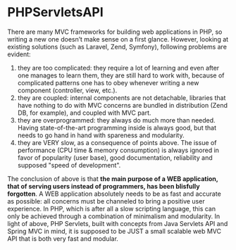 # PHPServletsAPI

There are many MVC frameworks for building web applications in PHP, so writing a new one doesn’t make sense on a first glance. However, looking at existing solutions (such as Laravel, Zend, Symfony), following problems are evident:

1. they are too complicated: they require a lot of learning and even after one manages to learn them, they are still hard to work with, because of complicated patterns one has to obey whenever writing a new component (controller, view, etc.). 
2. they are coupled: internal components are not detachable, libraries that have nothing to do with MVC concerns are bundled in distribution (Zend DB, for example), and coupled with MVC part.
3. they are overprogrammed: they always do much more than needed. Having state-of-the-art programming inside is always good, but that needs to go hand in hand with spareness and modularity.
4. they are VERY slow, as a consequence of points above. The issue of performance (CPU time & memory consumption) is always ignored in favor of popularity (user base), good documentation, reliability and supposed "speed of development".

The conclusion of above is that **the main purpose of a WEB application, that of serving users instead of programmers, has been blisfully forgotten**. A WEB application absolutely needs to be as fast and accurate as possible: all concerns must be channeled to bring a positive user experience. In PHP, which is after all a slow scripting language, this can only be achieved through a combination of minimalism and modularity. In light of above, PHP Servlets, built with concepts from Java Servlets API and Spring MVC in mind, it is supposed to be JUST a small scalable web MVC API that is both very fast and modular.
